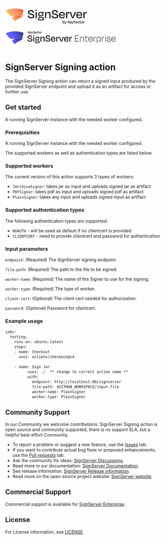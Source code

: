 <!-- SignServer Community logo -->
<a href="https://signserver.org">
    <img src=".github/images/community-signserver.png?raw=true)" alt="SignServer logo" title="SignServer" height="70" />
</a>
<!-- SignServer Enterprise logo -->
<a href="https://www.keyfactor.com/products/signserver-enterprise/">
    <img src=".github/images/keyfactor-signserver-enterprise.png?raw=true)" alt="SignServer logo" title="SignServer" height="70" />
</a>

# SignServer Signing action

The SignServer Signing action can return a signed input produced by the provided SignServer endpoint and upload it as an artifact for access or further use.

## Get started

A running SignServer instance with the needed worker configured.

### Prerequisities

A running SignServer instance with the needed worker configured.

The supported workers as well as authentication types are listed below.

### Supported workers

The current version of this action supports 3 types of workers:
* `JArchiveSigner`: takes jar as input and uploads signed jar as artifact
* `PDFSigner`: takes pdf as input and uploads signed pdf as artifact
* `PlainSigner`: takes any input and uploads signed input as artifact

### Supported authentication types

The following authentication types are supported:
* `NOAUTH` - will be used as default if no clientcert is provided
* `CLIENTCERT` - need to provide clientcert and password for authentication

### Input parameters

`endpoint`: (Required) The SignServer signing endpoint.

`file-path`: (Required) The path to the file to be signed.

`worker-name`: (Required) The name of the Signer to use for the signing.

`worker-type`: (Required) The type of worker.

`client-cert`: (Optional) The client cert needed for authorization.

`password`: (Optional) Password for clientcert.

### Example usage

```
jobs:
  testing:
    runs-on: ubuntu-latest
    steps:
    - name: Checkout
      uses: actions/checkout@v4

    - name: Sign Jar
          uses: ./  ** change to correct action name **
          with:
            endpoint: http://localhost:80/signserver
            file-path: $GITHUB_WORKSPACE/input-file
            worker-name: PlainSigner
            worker-type: PlainSigner
```

## Community Support

In our Community we welcome contributions. SignServer Signing action is open source and community supported, there is no support SLA, but a helpful best-effort Community.

* To report a problem or suggest a new feature, use the [Issues](https://github.com/Keyfactor/signserver-signing-action/issues) tab.
* If you want to contribute actual bug fixes or proposed enhancements, use the [Pull requests](https://github.com/Keyfactor/signserver-signing-action/pulls) tab.
* Ask the community for ideas: [SignServer Discussions](https://github.com/Keyfactor/signserver-ce/discussions).
* Read more in our documentation: [SignServer Documentation](https://doc.primekey.com/signserver).
* See release information: [SignServer Release information](https://doc.primekey.com/signserver/signserver-release-information).
* Read more on the open source project website: [SignServer website](https://www.signserver.org/).

## Commercial Support

Commercial support is available for [SignServer Enterprise](https://www.keyfactor.com/platform/keyfactor-signserver-enterprise/).

## License

For License information, see [LICENSE](https://github.com/Keyfactor/signserver-signing-action/blob/main/LICENSE)
